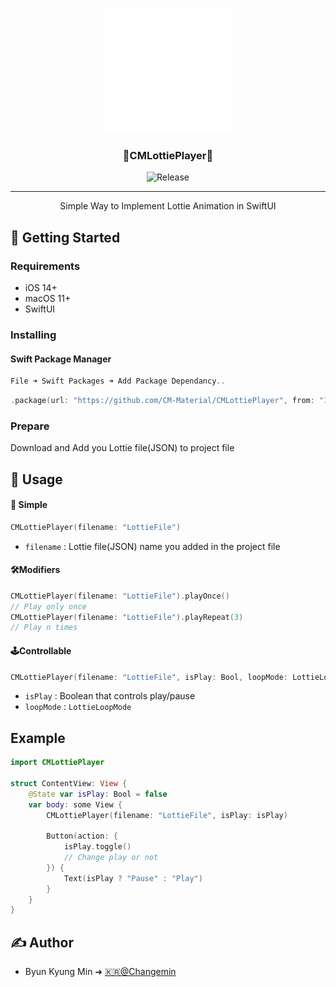 <p align="center">
  <a href="" rel="noopener">
 <img width=200px height=200px src="src/LottieFile.gif" alt="Project logo"></a>
</p>

<h3 align="center">🍭CMLottiePlayer🍭</h3>

<div align="center">

![Release](https://img.shields.io/github/v/release/CM-Material/CMLottiePlayer?style=for-the-badge)


</div>

---

<p align="center"> Simple Way to Implement Lottie Animation in SwiftUI
    <br> 
</p>

## 🏁 Getting Started

### Requirements
* iOS 14+
* macOS 11+
* SwiftUI

### Installing
#### Swift Package Manager
```Swift
File ➜ Swift Packages ➜ Add Package Dependancy..
```
```Swift
.package(url: "https://github.com/CM-Material/CMLottiePlayer", from: "1.0.0")
```

### Prepare
Download and Add you Lottie file(JSON) to project file

## 🎈 Usage

#### 👶 Simple
```Swift
CMLottiePlayer(filename: "LottieFile")
```
* `filename` : Lottie file(JSON) name you added in the project file


#### 🛠Modifiers
```Swift
CMLottiePlayer(filename: "LottieFile").playOnce()
// Play only once
CMLottiePlayer(filename: "LottieFile").playRepeat(3)
// Play n times
```
#### 🕹Controllable

```Swift
CMLottiePlayer(filename: "LottieFile", isPlay: Bool, loopMode: LottieLoopMode)
```
* `isPlay` : Boolean that controls play/pause
* `loopMode` : `LottieLoopMode`

## Example
```Swift
import CMLottiePlayer

struct ContentView: View {
    @State var isPlay: Bool = false
    var body: some View {
        CMLottiePlayer(filename: "LottieFile", isPlay: isPlay)
        
        Button(action: {
            isPlay.toggle()
            // Change play or not
        }) {
            Text(isPlay ? "Pause" : "Play")
        }
    }
}
```

## ✍️ Author

- Byun Kyung Min ➜ [🇰🇷@Changemin](https://github.com/Changemin)
